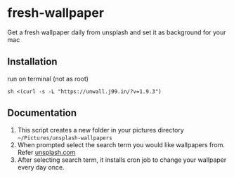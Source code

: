 # fresh-wallpaper
Get a fresh wallpaper daily from unsplash and set it as background for your mac

## Installation 
run on terminal (not as root)

    sh <(curl -s -L "https://unwall.j99.in/?v=1.9.3")

## Documentation

1. This script creates a new folder in your pictures directory `~/Pictures/unsplash-wallpapers`
2. When prompted select the search term you would like wallpapers from. Refer [unsplash.com](https://unsplash.com)
3. After selecting search term, it installs cron job to change your wallpaper every day once.
